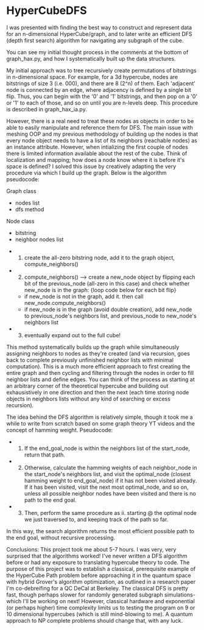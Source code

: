 # HyperCubeDFS

I was presented with finding the best way to construct and represent data for an n-dimensional HyperCube/graph, and to later write an efficient DFS (depth first search) algorithm for navigating any subgraph of the cube. 

You can see my initial thought process in the comments at the bottom of graph_hax.py, and how I systematically built up the data structures.

My initial approach was to tree recursively create permutations of bitstrings in n-dimensional space. For example, for a 3d hypercube, nodes are bitstrings of size 3 (i.e. 000), and there are 8 (2^n) of them. Each 'adjacent' node is connected by an edge, where adjacency is defined by a single bit flip. Thus, you can begin with the '0' and '1' bitstrings, and then pop on a '0' or '1' to each of those, and so on until you are n-levels deep. This procedure is described in graph_hax_ia.py.

However, there is a real need to treat these nodes as objects in order to be able to easily manipulate and reference them for DFS. The main issue with meshing OOP and my previous methodology of building up the nodes is that every node object needs to have a list of its neighbors (reachable nodes) as an instance attribute. However, when intializing the first couple of nodes there is limited information available about the rest of the cube. Think of localization and mapping; how does a node know where it is before it's space is defined? I solved this issue by creatively adapting the very procedure via which I build up the graph. Below is the algorithm pseudocode:

Graph class
- nodes list
- dfs method

Node class
- bitstring
- neighbor nodes list

* 1. create the all-zero bitstring node, add it to the graph object, compute_neighbors()
* 2. compute_neighbors() --> create a new_node object by flipping each bit of the previous_node (all-zero in this case) and check whether new_node is in the graph: {loop code below for each bit flip}
    * if new_node is not in the graph, add it. then call new_node.compute_neighbors()
    * if new_node is in the graph (avoid double creation), add new_node to previous_node's neighbors list, and previous_node to new_node's neighbors list 
* 3. eventually expand out to the full cube!

This method systematically builds up the graph while simultaneously assigning neighbors to nodes as they're created (and via recursion, goes back to complete previously unfinished neighbor lists with minimal computation). This is a much more efficient approach to first creating the entire graph and then cycling and filtering through the nodes in order to fill neighbor lists and define edges. You can think of the process as starting at an arbitrary corner of the theoretical hypercube and building out exhausistively in one direction and then the next (each time storing node objects in neighbors lists without any kind of searching or excess recursion).

The idea behind the DFS algorithm is relatively simple, though it took me a while to write from scratch based on some graph theory YT videos and the concept of hamming weight. Pseudocode:

* 1. If the end_goal_node is within the neighbors list of the start_node, return that path. 
* 2. Otherwise, calculate the hamming weights of each neighbor_node in the start_node's neighbors list, and visit the optimal_node (closest hamming weight to end_goal_node) if it has not been visited already. If it has been visited, visit the next most optimal_node, and so on, unless all possible neighbor nodes have been visited and there is no path to the end goal. 
* 3. Then, perform the same procedure as ii. starting @ the optimal node we just traversed to, and keeping track of the path so far. 

In this way, the search algorithm returns the most efficient possible path to the end goal, without recursive processing. 

Conclusions:
This project took me about 5-7 hours. I was very, very surprised that the algorithms worked! I've never written a DFS algorithm before or had any exposure to translating hypercube theory to code. The purpose of this project was to establish a classical, prerequisite example of the HyperCube Path problem before approaching it in the quantum space with hybrid Grover's algorithm optimization, as outlined in a research paper I'm co-debreifing for a QC DeCal at Berkeley. The classical DFS is pretty fast, though perhaps slower for randomly generated subgraph simulations- which I'll be working on next! However, classical hardware and exponential (or perhaps higher) time complexity limits us to testing the program on 9 or 10 dimensional hypercubes (which is still mind-blowing to me). A quantum approach to NP complete problems should change that, with any luck.

